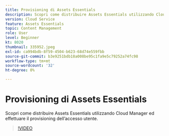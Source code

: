 ```yaml
---
title: Provisioning di Assets Essentials
description: Scopri come distribuire Assets Essentials utilizzando Cloud Manager ed effettuare il provisioning dell’accesso utente.
version: Cloud Service
feature: Assets Essentials
topic: Content Management
role: User
level: Beginner
kt: 8020
thumbnail: 335952.jpeg
exl-id: ca994bdb-8f59-4504-b623-68d74e559fbb
source-git-commit: b3e9251bdb18a008be95c1fa9e5c79252a74fc98
workflow-type: tm+mt
source-wordcount: '32'
ht-degree: 0%

---
```


# Provisioning di Assets Essentials

Scopri come distribuire Assets Essentials utilizzando Cloud Manager ed effettuare il provisioning dell’accesso utente.

>[!VIDEO](https://video.tv.adobe.com/v/335952?quality=12&learn=on)
